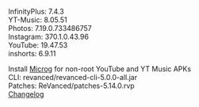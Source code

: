 InfinityPlus: 7.4.3  
YT-Music: 8.05.51  
Photos: 7.19.0.733486757  
Instagram: 370.1.0.43.96  
YouTube: 19.47.53  
inshorts: 6.9.11  

Install [Microg](https://github.com/ReVanced/GmsCore/releases) for non-root YouTube and YT Music APKs  
CLI: revanced/revanced-cli-5.0.0-all.jar  
Patches: ReVanced/patches-5.14.0.rvp  
[Changelog](https://github.com/ReVanced/revanced-patches/releases/tag/v5.14.0)  
